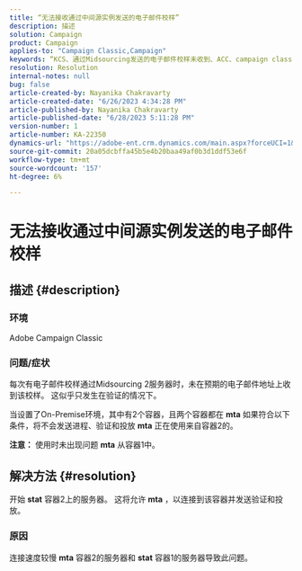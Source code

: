```yaml
---
title: “无法接收通过中间源实例发送的电子邮件校样”
description: 描述
solution: Campaign
product: Campaign
applies-to: "Campaign Classic,Campaign"
keywords: “KCS、通过Midsourcing发送的电子邮件校样未收到、ACC、campaign classic”
resolution: Resolution
internal-notes: null
bug: false
article-created-by: Nayanika Chakravarty
article-created-date: "6/26/2023 4:34:28 PM"
article-published-by: Nayanika Chakravarty
article-published-date: "6/28/2023 5:11:28 PM"
version-number: 1
article-number: KA-22350
dynamics-url: "https://adobe-ent.crm.dynamics.com/main.aspx?forceUCI=1&pagetype=entityrecord&etn=knowledgearticle&id=f2028650-3f14-ee11-8f6e-6045bd006239"
source-git-commit: 20a05dcbffa45b5e4b20baa49af0b3d1ddf53e6f
workflow-type: tm+mt
source-wordcount: '157'
ht-degree: 6%

---
```


# 无法接收通过中间源实例发送的电子邮件校样

## 描述 {#description}


### 环境

Adobe Campaign Classic

### 问题/症状

每次有电子邮件校样通过Midsourcing 2服务器时，未在预期的电子邮件地址上收到该校样。 这似乎只发生在验证的情况下。

当设置了On-Premise环境，其中有2个容器，且两个容器都在 <b>mta</b> 如果符合以下条件，将不会发送进程、验证和投放 <b>mta</b> 正在使用来自容器2的。

<b>注意：</b> 使用时未出现问题 <b>mta</b> 从容器1中。


## 解决方法 {#resolution}


开始 <b>stat</b> 容器2上的服务器。 这将允许 <b>mta</b> ，以连接到该容器并发送验证和投放。

### 原因

连接速度较慢 <b>mta</b> 容器2的服务器和 <b>stat</b> 容器1的服务器导致此问题。
